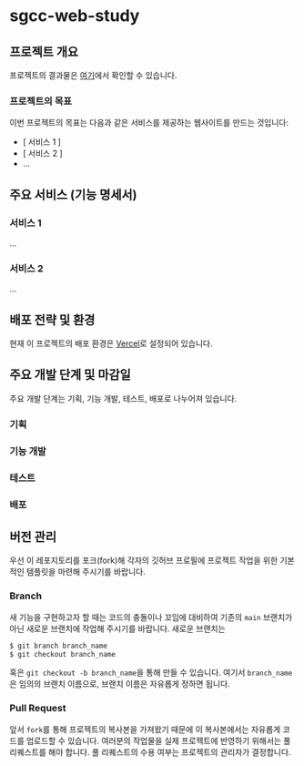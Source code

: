# sgcc-web-study

## 프로젝트 개요

프로젝트의 결과물은 [여기](http://localhost)에서 확인할 수 있습니다.

### 프로젝트의 목표

이번 프로젝트의 목표는 다음과 같은 서비스를 제공하는 웹사이트를 만드는 것입니다:

+ \[ 서비스 1 \]
+ \[ 서비스 2 \]
+ ...

## 주요 서비스 (기능 명세서)

### 서비스 1

...

### 서비스 2

... 

## 배포 전략 및 환경

현재 이 프로젝트의 배포 환경은 [Vercel](https://vercel.com/home)로 설정되어 있습니다.

## 주요 개발 단계 및 마감일

주요 개발 단계는 기획, 기능 개발, 테스트, 배포로 나누어져 있습니다.

### 기획

### 기능 개발

### 테스트

### 배포

## 버전 관리

우선 이 레포지토리를 포크(fork)해 각자의 깃허브 프로필에 프로젝트 작업을 위한 기본적인 템플릿을 마련해 주시기를 바랍니다.

### Branch

새 기능을 구현하고자 할 때는 코드의 충돌이나 꼬임에 대비하여 기존의 `main` 브랜치가 아닌 새로운 브랜치에 작업해 주시기를 바랍니다. 새로운 브랜치는

```bash
$ git branch branch_name
$ git checkout branch_name
```

혹은 `git checkout -b branch_name`을 통해 만들 수 있습니다. 여기서 `branch_name`은 임의의 브랜치 이름으로, 브랜치 이름은 자유롭게 정하면 됩니다.

### Pull Request

앞서 `fork`를 통해 프로젝트의 복사본을 가져왔기 때문에 이 복사본에서는 자유롭게 코드를 업로드할 수 있습니다. 여러분의 작업물을 실제 프로젝트에 반영하기 위해서는 풀 리퀘스트를 해야 합니다. 풀 리퀘스트의 수용 여부는 프로젝트의 관리자가 결정합니다.